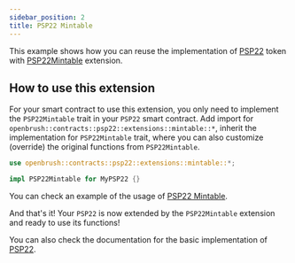 ```yaml
---
sidebar_position: 2
title: PSP22 Mintable
---
```


This example shows how you can reuse the implementation of
[PSP22](https://github.com/Supercolony-net/openbrush-contracts/tree/main/contracts/src/token/psp22) token with [PSP22Mintable](https://github.com/Supercolony-net/openbrush-contracts/tree/main/contracts/src/token/psp22/src/extensions/mintable.rs) extension.

## How to use this extension

For your smart contract to use this extension, you only need to implement the `PSP22Mintable` trait in your `PSP22` smart contract. Add import for `openbrush::contracts::psp22::extensions::mintable::*`, inherit the implementation for `PSP22Mintable` trait, where you can also customize (override) the original functions from `PSP22Mintable`.

```rust
use openbrush::contracts::psp22::extensions::mintable::*;

impl PSP22Mintable for MyPSP22 {}
```

You can check an example of the usage of [PSP22 Mintable](https://github.com/Supercolony-net/openbrush-contracts/tree/main/examples/psp22_extensions/mintable).

And that's it! Your `PSP22` is now extended by the `PSP22Mintable` extension and ready to use its functions!

You can also check the documentation for the basic implementation of [PSP22](/smart-contracts/PSP22).